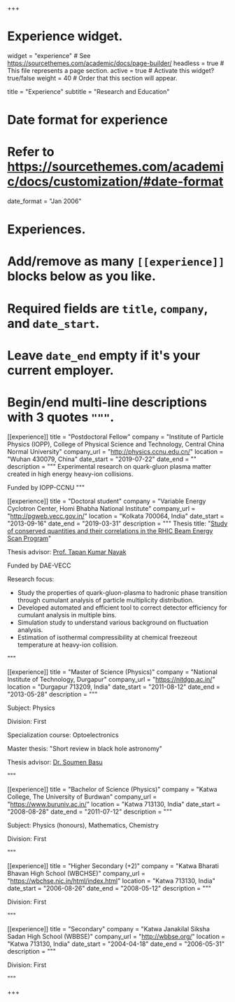 +++
# Experience widget.
widget = "experience"  # See https://sourcethemes.com/academic/docs/page-builder/
headless = true  # This file represents a page section.
active = true  # Activate this widget? true/false
weight = 40  # Order that this section will appear.

title = "Experience"
subtitle = "Research and Education"

# Date format for experience
#   Refer to https://sourcethemes.com/academic/docs/customization/#date-format
date_format = "Jan 2006"

# Experiences.
#   Add/remove as many `[[experience]]` blocks below as you like.
#   Required fields are `title`, `company`, and `date_start`.
#   Leave `date_end` empty if it's your current employer.
#   Begin/end multi-line descriptions with 3 quotes `"""`.
[[experience]]
  title = "Postdoctoral Fellow"
  company = "Institute of Particle Physics (IOPP), College of Physical Science and Technology, Central China Normal University"
  company_url = "http://physics.ccnu.edu.cn/"
  location = "Wuhan 430079, China"
  date_start = "2019-07-22"
  date_end = ""
  description = """
  Experimental research on quark-gluon plasma matter created in high energy heavy-ion collisions.

  Funded by IOPP-CCNU
  """

[[experience]]
  title = "Doctoral student"
  company = "Variable Energy Cyclotron Center, Homi Bhabha National Institute"
  company_url = "http://pgweb.vecc.gov.in/"
  location = "Kolkata 700064, India"
  date_start = "2013-09-16"
  date_end = "2019-03-31"
  description = """
  Thesis title: "[Study of conserved quantities and their correlations in the RHIC Beam Energy Scan Program](https://drupal.star.bnl.gov/STAR/files/thesisHBNI.pdf)"

  Thesis advisor: [Prof. Tapan Kumar Nayak](https://nayak.web.cern.ch/nayak/index.html)

  Funded by DAE-VECC

  Research focus: 

  * Study the properties of quark-gluon-plasma to hadronic phase transition through cumulant analysis of particle multiplicity distribution.
  * Developed automated and efficient tool to correct detector efficiency for cumulant analysis in multiple bins.
  * Simulation study to understand various background on fluctuation analysis.
  * Estimation of isothermal compressibility at chemical freezeout temperature at heavy-ion collision. 

  """

[[experience]]
  title = "Master of Science (Physics)"
  company = "National Institute of Technology, Durgapur"
  company_url = "https://nitdgp.ac.in/"
  location = "Durgapur 713209, India"
  date_start = "2011-08-12"
  date_end = "2013-05-28"
  description = """

  Subject: Physics

  Division: First

  Specialization course: Optoelectronics

  Master thesis: "Short review in black hole astronomy"

  Thesis advisor: [Dr. Soumen Basu](https://nitdgp.ac.in/faculty/2a69b6db-47ec-47e4-9954-4b6b69a52426)

  """

[[experience]]
  title = "Bachelor of Science (Physics)"
  company = "Katwa College, The University of Burdwan"
  company_url = "https://www.buruniv.ac.in/"
  location = "Katwa 713130, India"
  date_start = "2008-08-28"
  date_end = "2011-07-12"
  description = """

  Subject: Physics (honours), Mathematics, Chemistry

  Division: First

  """


[[experience]]
  title = "Higher Secondary (+2)"
  company = "Katwa Bharati Bhavan High School (WBCHSE)"
  company_url = "https://wbchse.nic.in/html/index.html"
  location = "Katwa 713130, India"
  date_start = "2006-08-26"
  date_end = "2008-05-12"
  description = """

  Division: First

  """

[[experience]]
  title = "Secondary"
  company = "Katwa Janakilal Siksha Sadan High School (WBBSE)"
  company_url = "http://wbbse.org/"
  location = "Katwa 713130, India"
  date_start = "2004-04-18"
  date_end = "2006-05-31"
  description = """

  Division: First

  """

+++
